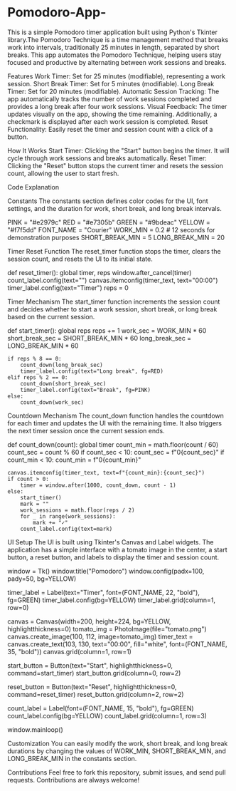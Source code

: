 # Pomodoro-App-
This is a simple Pomodoro timer application built using Python's Tkinter library.The Pomodoro Technique is a time management method that breaks work into intervals, traditionally 25 minutes in length, separated by short breaks. This app automates the Pomodoro Technique, helping users stay focused and productive by alternating between work sessions and breaks.

Features
Work Timer: Set for 25 minutes (modifiable), representing a work session.
Short Break Timer: Set for 5 minutes (modifiable).
Long Break Timer: Set for 20 minutes (modifiable).
Automatic Session Tracking: The app automatically tracks the number of work sessions completed and provides a long break after four work sessions.
Visual Feedback: The timer updates visually on the app, showing the time remaining. Additionally, a checkmark is displayed after each work session is completed.
Reset Functionality: Easily reset the timer and session count with a click of a button.

How It Works
Start Timer: Clicking the "Start" button begins the timer. It will cycle through work sessions and breaks automatically.
Reset Timer: Clicking the "Reset" button stops the current timer and resets the session count, allowing the user to start fresh.

Code Explanation

Constants
The constants section defines color codes for the UI, font settings, and the duration for work, short break, and long break intervals.

PINK = "#e2979c"
RED = "#e7305b"
GREEN = "#9bdeac"
YELLOW = "#f7f5dd"
FONT_NAME = "Courier"
WORK_MIN = 0.2  # 12 seconds for demonstration purposes
SHORT_BREAK_MIN = 5
LONG_BREAK_MIN = 20

Timer Reset Function
The reset_timer function stops the timer, clears the session count, and resets the UI to its initial state.


def reset_timer():
    global timer, reps
    window.after_cancel(timer)
    count_label.config(text="")
    canvas.itemconfig(timer_text, text="00:00")
    timer_label.config(text="Timer")
    reps = 0


Timer Mechanism
The start_timer function increments the session count and decides whether to start a work session, short break, or long break based on the current session.

def start_timer():
    global reps
    reps += 1
    work_sec = WORK_MIN * 60
    short_break_sec = SHORT_BREAK_MIN * 60
    long_break_sec = LONG_BREAK_MIN * 60

    if reps % 8 == 0:
        count_down(long_break_sec)
        timer_label.config(text="Long break", fg=RED)
    elif reps % 2 == 0:
        count_down(short_break_sec)
        timer_label.config(text="Break", fg=PINK)
    else:
        count_down(work_sec)

        
Countdown Mechanism
The count_down function handles the countdown for each timer and updates the UI with the remaining time. It also triggers the next timer session once the current session ends.

def count_down(count):
    global timer
    count_min = math.floor(count / 60)
    count_sec = count % 60
    if count_sec < 10:
        count_sec = f"0{count_sec}"
    if count_min < 10:
        count_min = f"0{count_min}"

    canvas.itemconfig(timer_text, text=f"{count_min}:{count_sec}")
    if count > 0:
        timer = window.after(1000, count_down, count - 1)
    else:
        start_timer()
        mark = ""
        work_sessions = math.floor(reps / 2)
        for _ in range(work_sessions):
            mark += "✓"
        count_label.config(text=mark)

UI Setup
The UI is built using Tkinter's Canvas and Label widgets. The application has a simple interface with a tomato image in the center, a start button, a reset button, and labels to display the timer and session count.

window = Tk()
window.title("Pomodoro")
window.config(padx=100, pady=50, bg=YELLOW)

timer_label = Label(text="Timer", font=(FONT_NAME, 22, "bold"), fg=GREEN)
timer_label.config(bg=YELLOW)
timer_label.grid(column=1, row=0)

canvas = Canvas(width=200, height=224, bg=YELLOW, highlightthickness=0)
tomato_img = PhotoImage(file="tomato.png")
canvas.create_image(100, 112, image=tomato_img)
timer_text = canvas.create_text(103, 130, text="00:00", fill="white", font=(FONT_NAME, 35, "bold"))
canvas.grid(column=1, row=1)

start_button = Button(text="Start", highlightthickness=0, command=start_timer)
start_button.grid(column=0, row=2)

reset_button = Button(text="Reset", highlightthickness=0, command=reset_timer)
reset_button.grid(column=2, row=2)

count_label = Label(font=(FONT_NAME, 15, "bold"), fg=GREEN)
count_label.config(bg=YELLOW)
count_label.grid(column=1, row=3)

window.mainloop()

Customization
You can easily modify the work, short break, and long break durations by changing the values of WORK_MIN, SHORT_BREAK_MIN, and LONG_BREAK_MIN in the constants section.

Contributions
Feel free to fork this repository, submit issues, and send pull requests. Contributions are always welcome!
